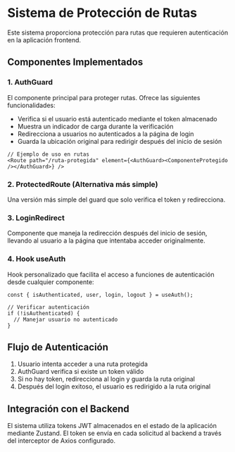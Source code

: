# Sistema de Protección de Rutas

Este sistema proporciona protección para rutas que requieren autenticación en la aplicación frontend.

## Componentes Implementados

### 1. AuthGuard

El componente principal para proteger rutas. Ofrece las siguientes funcionalidades:

- Verifica si el usuario está autenticado mediante el token almacenado
- Muestra un indicador de carga durante la verificación
- Redirecciona a usuarios no autenticados a la página de login
- Guarda la ubicación original para redirigir después del inicio de sesión

```tsx
// Ejemplo de uso en rutas
<Route path="/ruta-protegida" element={<AuthGuard><ComponenteProtegido /></AuthGuard>} />
```

### 2. ProtectedRoute (Alternativa más simple)

Una versión más simple del guard que solo verifica el token y redirecciona.

### 3. LoginRedirect

Componente que maneja la redirección después del inicio de sesión, llevando al usuario a la página que intentaba acceder originalmente.

### 4. Hook useAuth

Hook personalizado que facilita el acceso a funciones de autenticación desde cualquier componente:

```tsx
const { isAuthenticated, user, login, logout } = useAuth();

// Verificar autenticación
if (!isAuthenticated) {
  // Manejar usuario no autenticado
}
```

## Flujo de Autenticación

1. Usuario intenta acceder a una ruta protegida
2. AuthGuard verifica si existe un token válido
3. Si no hay token, redirecciona al login y guarda la ruta original
4. Después del login exitoso, el usuario es redirigido a la ruta original

## Integración con el Backend

El sistema utiliza tokens JWT almacenados en el estado de la aplicación mediante Zustand. El token se envía en cada solicitud al backend a través del interceptor de Axios configurado.